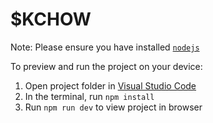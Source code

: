 
  # $KCHOW

  Note: Please ensure you have installed <code><a href="https://nodejs.org/en/download/">nodejs</a></code>

  To preview and run the project on your device:
  1) Open project folder in <a href="https://code.visualstudio.com/download">Visual Studio Code</a>
  2) In the terminal, run `npm install`
  3) Run `npm run dev` to view project in browser
  